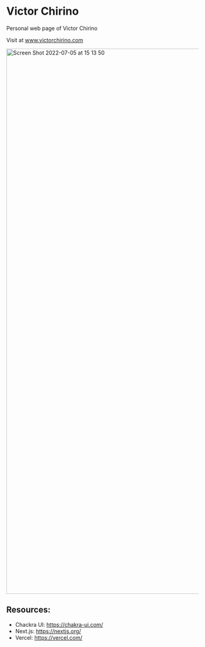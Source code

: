 # Victor Chirino

Personal web page of Victor Chirino

Visit at www.victorchirino.com

<img width="1425" alt="Screen Shot 2022-07-05 at 15 13 50" src="https://user-images.githubusercontent.com/3228237/177390181-856013d8-3436-41ab-b31b-4a13605e5794.png">

## Resources:

- Chackra UI: https://chakra-ui.com/
- Next.js: https://nextjs.org/
- Vercel: https://vercel.com/
